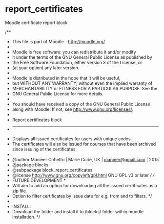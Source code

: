 # report_certificates
Moodle certificate report block

/**
 * This file is part of Moodle - http://moodle.org/
 *
 * Moodle is free software: you can redistribute it and/or modify
 * it under the terms of the GNU General Public License as published by
 * the Free Software Foundation, either version 3 of the License, or
 * (at your option) any later version.
 * 
 * Moodle is distributed in the hope that it will be useful,
 * but WITHOUT ANY WARRANTY; without even the implied warranty of
 * MERCHANTABILITY or FITNESS FOR A PARTICULAR PURPOSE.  See the
 * GNU General Public License for more details.
 *
 * You should have received a copy of the GNU General Public License
 * along with Moodle.  If not, see <http://www.gnu.org/licenses/>.
 * 
 * Report certificates block
 * --------------------------
 * Displays all issued certificates for users with unique codes. 
 * The certificates will also be issued for courses that have been archived since issuing of the certificates 
 *
 * @author  Manieer Chhettri | Marie Curie, UK | <manieer@gmail.com> | 2015
 * @package    blocks
 * @subpackage block_report_certificates
 * @license    http://www.gnu.org/copyleft/gpl.html GNU GPL v3 or later
*/
/*
* FUTURE DEVELOPMENT *
* Will aim to add an option for downloading all the issued certificates as a zip file.
* Option to filter certificates by issue date for e.g. from and to filters. */
*
* INSTALL:
* Download the folder and install it to /blocks/ folder within moodle installation.
*/
